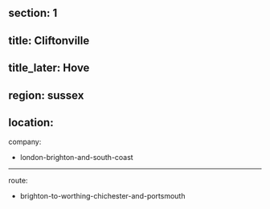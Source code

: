 section: 1
----
title: Cliftonville
----
title_later: Hove
----
region: sussex
----
location:
----
company:
- london-brighton-and-south-coast
----
route:
- brighton-to-worthing-chichester-and-portsmouth
